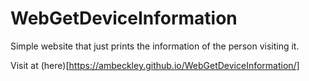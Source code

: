 # WebGetDeviceInformation
Simple website that just prints the information of the person visiting it.

Visit at (here)[https://ambeckley.github.io/WebGetDeviceInformation/]
